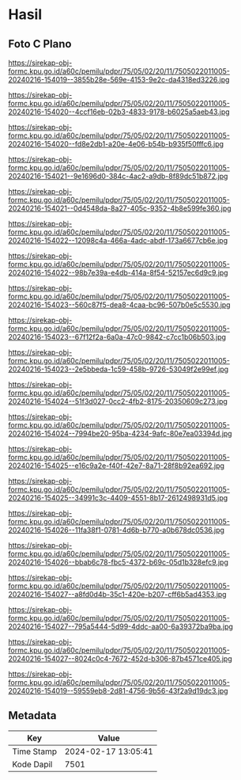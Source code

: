 # Hasil

## Foto C Plano

https://sirekap-obj-formc.kpu.go.id/a60c/pemilu/pdpr/75/05/02/20/11/7505022011005-20240216-154019--3855b28e-569e-4153-9e2c-da4318ed3226.jpg

https://sirekap-obj-formc.kpu.go.id/a60c/pemilu/pdpr/75/05/02/20/11/7505022011005-20240216-154020--4ccf16eb-02b3-4833-9178-b6025a5aeb43.jpg

https://sirekap-obj-formc.kpu.go.id/a60c/pemilu/pdpr/75/05/02/20/11/7505022011005-20240216-154020--fd8e2db1-a20e-4e06-b54b-b935f50fffc6.jpg

https://sirekap-obj-formc.kpu.go.id/a60c/pemilu/pdpr/75/05/02/20/11/7505022011005-20240216-154021--9e1696d0-384c-4ac2-a9db-8f89dc51b872.jpg

https://sirekap-obj-formc.kpu.go.id/a60c/pemilu/pdpr/75/05/02/20/11/7505022011005-20240216-154021--0d4548da-8a27-405c-9352-4b8e599fe360.jpg

https://sirekap-obj-formc.kpu.go.id/a60c/pemilu/pdpr/75/05/02/20/11/7505022011005-20240216-154022--12098c4a-466a-4adc-abdf-173a6677cb6e.jpg

https://sirekap-obj-formc.kpu.go.id/a60c/pemilu/pdpr/75/05/02/20/11/7505022011005-20240216-154022--98b7e39a-e4db-414a-8f54-52157ec6d9c9.jpg

https://sirekap-obj-formc.kpu.go.id/a60c/pemilu/pdpr/75/05/02/20/11/7505022011005-20240216-154023--560c87f5-dea8-4caa-bc96-507b0e5c5530.jpg

https://sirekap-obj-formc.kpu.go.id/a60c/pemilu/pdpr/75/05/02/20/11/7505022011005-20240216-154023--67f12f2a-6a0a-47c0-9842-c7cc1b06b503.jpg

https://sirekap-obj-formc.kpu.go.id/a60c/pemilu/pdpr/75/05/02/20/11/7505022011005-20240216-154023--2e5bbeda-1c59-458b-9726-53049f2e99ef.jpg

https://sirekap-obj-formc.kpu.go.id/a60c/pemilu/pdpr/75/05/02/20/11/7505022011005-20240216-154024--51f3d027-0cc2-4fb2-8175-20350609c273.jpg

https://sirekap-obj-formc.kpu.go.id/a60c/pemilu/pdpr/75/05/02/20/11/7505022011005-20240216-154024--7994be20-95ba-4234-9afc-80e7ea03394d.jpg

https://sirekap-obj-formc.kpu.go.id/a60c/pemilu/pdpr/75/05/02/20/11/7505022011005-20240216-154025--e16c9a2e-f40f-42e7-8a71-28f8b92ea692.jpg

https://sirekap-obj-formc.kpu.go.id/a60c/pemilu/pdpr/75/05/02/20/11/7505022011005-20240216-154025--34991c3c-4409-4551-8b17-2612498931d5.jpg

https://sirekap-obj-formc.kpu.go.id/a60c/pemilu/pdpr/75/05/02/20/11/7505022011005-20240216-154026--11fa38f1-0781-4d6b-b770-a0b678dc0536.jpg

https://sirekap-obj-formc.kpu.go.id/a60c/pemilu/pdpr/75/05/02/20/11/7505022011005-20240216-154026--bbab6c78-fbc5-4372-b69c-05d1b328efc9.jpg

https://sirekap-obj-formc.kpu.go.id/a60c/pemilu/pdpr/75/05/02/20/11/7505022011005-20240216-154027--a8fd0d4b-35c1-420e-b207-cff6b5ad4353.jpg

https://sirekap-obj-formc.kpu.go.id/a60c/pemilu/pdpr/75/05/02/20/11/7505022011005-20240216-154027--795a5444-5d99-4ddc-aa00-6a39372ba9ba.jpg

https://sirekap-obj-formc.kpu.go.id/a60c/pemilu/pdpr/75/05/02/20/11/7505022011005-20240216-154027--8024c0c4-7672-452d-b306-87b4571ce405.jpg

https://sirekap-obj-formc.kpu.go.id/a60c/pemilu/pdpr/75/05/02/20/11/7505022011005-20240216-154019--59559eb8-2d81-4756-9b56-43f2a9d19dc3.jpg


## Metadata

| Key        | Value               |
| ---------- | ------------------- |
| Time Stamp | 2024-02-17 13:05:41 |
| Kode Dapil | 7501                |



